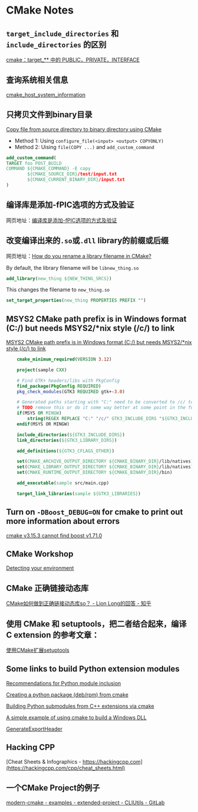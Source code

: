 # CMake Notes



## `target_include_directories` 和 `include_directories` 的区别

[cmake：target_** 中的 PUBLIC，PRIVATE，INTERFACE](https://zhuanlan.zhihu.com/p/82244559)

## 查询系统相关信息

[cmake_host_system_information](https://cmake.org/cmake/help/latest/command/cmake_host_system_information.html)




## 只拷贝文件到binary目录

[Copy file from source directory to binary directory using CMake](https://stackoverflow.com/questions/34799916/copy-file-from-source-directory-to-binary-directory-using-cmake)

- Method 1: Using `configure_file(<input> <output> COPYONLY)`
- Method 2: Uising `file(COPY ...)` and `add_custom_command`
```cmake
add_custom_command(
TARGET foo POST_BUILD
COMMAND ${CMAKE_COMMAND} -E copy
        ${CMAKE_SOURCE_DIR}/test/input.txt
        ${CMAKE_CURRENT_BINARY_DIR}/input.txt
)
```


## 编译库是添加-fPIC选项的方式及验证

网页地址：[编译库是添加-fPIC选项的方式及验证](https://blog.csdn.net/m0_37876242/article/details/121786076)


## 改变编译出来的`.so`或`.dll` library的前缀或后缀

网页地址：[How do you rename a library filename in CMake?](https://stackoverflow.com/questions/31038963/how-do-you-rename-a-library-filename-in-cmake)

By default, the library filename will be `libnew_thing.so`
```cmake
add_library(new_thing ${NEW_THING_SRCS})
```

This changes the filename to `new_thing.so`

```cmake
set_target_properties(new_thing PROPERTIES PREFIX "")
```


## MSYS2 CMake path prefix is in Windows format (C:/) but needs MSYS2/\*nix style (/c/) to link

[MSYS2 CMake path prefix is in Windows format (C:/) but needs MSYS2/*nix style (/c/) to link](https://stackoverflow.com/questions/54767375/msys2-cmake-path-prefix-is-in-windows-format-c-but-needs-msys2-nix-style)

```cmake
    cmake_minimum_required(VERSION 3.12)

    project(sample CXX)

    # Find GTK+ headers/libs with PkgConfig
    find_package(PkgConfig REQUIRED)
    pkg_check_modules(GTK3 REQUIRED gtk+-3.0)

    # Generated paths starting with "C:" need to be converted to /c/ to work with MSYS2
    # TODO remove this or do it some way better at some point in the future
    if(MSYS OR MINGW)
        string(REGEX REPLACE "C:" "/c/" GTK3_INCLUDE_DIRS "${GTK3_INCLUDE_DIRS}")
    endif(MSYS OR MINGW)

    include_directories(${GTK3_INCLUDE_DIRS})
    link_directories(${GTK3_LIBRARY_DIRS})

    add_definitions(${GTK3_CFLAGS_OTHER})

    set(CMAKE_ARCHIVE_OUTPUT_DIRECTORY ${CMAKE_BINARY_DIR}/lib/natives)
    set(CMAKE_LIBRARY_OUTPUT_DIRECTORY ${CMAKE_BINARY_DIR}/lib/natives)
    set(CMAKE_RUNTIME_OUTPUT_DIRECTORY ${CMAKE_BINARY_DIR}/bin)

    add_executable(sample src/main.cpp)

    target_link_libraries(sample ${GTK3_LIBRARIES})
```


## Turn on `-DBoost_DEBUG=ON` for cmake to print out more information about errors

[cmake v3.15.3 cannot find boost v1.71.0](https://stackoverflow.com/questions/57870032/cmake-v3-15-3-cannot-find-boost-v1-71-0)

## CMake Workshop

[Detecting your environment](https://enccs.github.io/cmake-workshop/environment/)



## CMake 正确链接动态库

[CMake如何做到正确链接动态库so？ - Lion Long的回答 - 知乎](https://www.zhihu.com/question/489682173/answer/2873091122)




## 使用 CMake 和 setuptools，把二者结合起来，编译 C extension 的参考文章：

[使用CMake扩展setuptools](https://cloud.tencent.com/developer/information/%E4%BD%BF%E7%94%A8CMake%E6%89%A9%E5%B1%95setuptools%E3%80%82%E6%9C%AA%E5%AE%89%E8%A3%85%E7%94%9F%E6%88%90%E6%89%A9%E5%B1%95)


## Some links to build Python extension modules

[Recommendations for Python module inclusion](https://discourse.cmake.org/t/recommendations-for-python-module-inlusion/2612)

[Creating a python package (deb/rpm) from cmake](https://stackoverflow.com/questions/70017740/creating-a-python-package-deb-rpm-from-cmake)

[Building Python submodules from C++ extensions via cmake](https://stackoverflow.com/questions/61956365/building-python-submodules-from-c-extensions-via-cmake)

[A simple example of using cmake to build a Windows DLL](https://stackoverflow.com/questions/24872225/a-simple-example-of-using-cmake-to-build-a-windows-dll)

[GenerateExportHeader](https://cmake.org/cmake/help/v3.0/module/GenerateExportHeader.html)


## Hacking CPP

[Cheat Sheets & Infographics - https://hackingcpp.com](https://hackingcpp.com/cpp/cheat_sheets.html)


## 一个CMake Project的例子

[modern-cmake - examples - extended-project - CLIUtils - GitLab](https://gitlab.com/CLIUtils/modern-cmake/tree/master/examples/extended-project)

